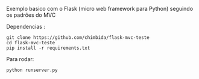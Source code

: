 Exemplo basico com o Flask (micro web framework para Python) seguindo os padrões do MVC

Dependencias :

	git clone https://github.com/chimbida/flask-mvc-teste
	cd flask-mvc-teste
    pip install -r requirements.txt

Para rodar:

    python runserver.py

